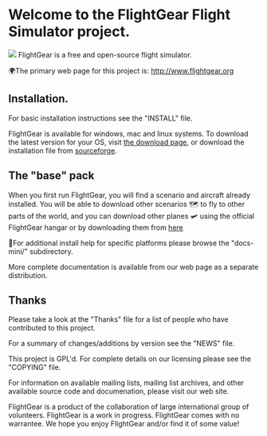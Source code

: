 Welcome to the FlightGear Flight Simulator project.
===================================================
![](https://www.flightgear.org/wp-content/uploads/2017/03/cropped-0egncJ0.png)
FlightGear is a free and open-source flight simulator.

🌍The primary web page for this project is: http://www.flightgear.org

## Installation.

For basic installation instructions see the "INSTALL" file.

FlightGear is available for windows, mac and linux systems. To download the latest version for your OS, visit [the download page](https://www.flightgear.org/download), 
or download the installation file from [sourceforge](https://sourceforge.net/projects/flightgear/).
## The "base" pack
When you first run FlightGear, you will find a scenario and aircraft already installed. 
You will be able to download other scenarios 🗺️ to fly to other parts of the world, 
and you can download other planes 🛩️ using the official FlightGear hangar or by downloading them from [here](https://mirrors.ibiblio.org/flightgear/ftp/Aircraft/)

📄For additional install help for specific platforms please browse the
"docs-mini/" subdirectory.

More complete documentation is available from our web page as a
separate distribution.
## Thanks
Please take a look at the "Thanks" file for a list of people who have
contributed to this project.

For a summary of changes/additions by version see the "NEWS" file.

This project is GPL'd.  For complete details on our licensing please
see the "COPYING" file.

For information on available mailing lists, mailing list archives, and
other available source code and documenation, please visit our web
site.

FlightGear is a product of the collaboration of large international
group of volunteers.  FlightGear is a work in progress.  FlightGear
comes with no warrantee.  We hope you enjoy FlightGear and/or find it
of some value!
